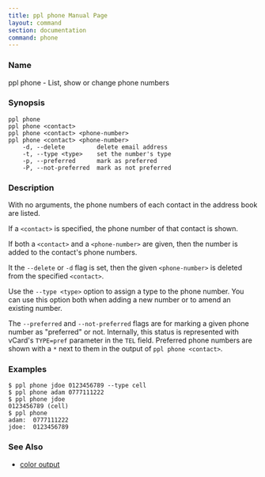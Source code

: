 ```yaml
---
title: ppl phone Manual Page
layout: command
section: documentation
command: phone
---
```


### Name

ppl phone - List, show or change phone numbers

### Synopsis

    ppl phone
    ppl phone <contact>
    ppl phone <contact> <phone-number>
    ppl phone <contact> <phone-number>
        -d, --delete         delete email address
        -t, --type <type>    set the number's type
        -p, --preferred      mark as preferred
        -P, --not-preferred  mark as not preferred

### Description

With no arguments, the phone numbers of each contact in the address book are
listed.

If a `<contact>` is specified, the phone number of that contact is shown.

If both a `<contact>` and a `<phone-number>` are given, then the number is added
to the contact's phone numbers.

It the `--delete` or `-d` flag is set, then the given `<phone-number>` is
deleted from the specified `<contact>`.

Use the `--type <type>` option to assign a type to the phone number. You can use
this option both when adding a new number or to amend an existing number.

The `--preferred` and `--not-preferred` flags are for marking a given phone
number as "preferred" or not. Internally, this status is represented with
vCard's `TYPE=pref` parameter in the `TEL` field. Preferred phone numbers are
shown with a `*` next to them in the output of `ppl phone <contact>`.

### Examples

    $ ppl phone jdoe 0123456789 --type cell
    $ ppl phone adam 0777111222
    $ ppl phone jdoe
    0123456789 (cell)
    $ ppl phone
    adam:  0777111222
    jdoe:  0123456789

### See Also

* [color output](/documentation/configuration/color_phone)
